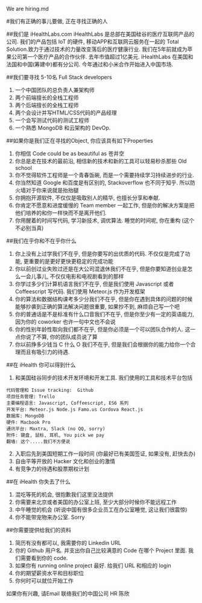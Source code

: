 We are hiring.md

#我们有正确的事儿要做, 正在寻找正确的人

##我们是 iHealthLabs.com
iHealthLabs 是总部在美国硅谷的医疗互联网产品的公司. 我们的产品包括 IoT 的硬件, 移动APP和互联网云服务在一起的 Total Solution.致力于通过技术的力量改变落后的医疗健康行业. 我们在5年前就成为苹果公司第一个医疗产品的合作伙伴. 去年市值超过1亿美元. iHealthLabs 在美国和法国和中国(筹建中)都有分公司. 今年通过和小米合作开始进入中国市场.

##我们要寻找 5-10名 Full Stack developers

1. 一个中国团队的总负责人兼架构师
2. 两个前端擅长的全栈工程师
3. 两个后端擅长的全栈工程师
4. 两个会设计并写HTML/CSS代码的产品经理
5. 一个会写测试代码的测试工程师
6. 一个熟悉 MongoDB 和云架构的 DevOp.



##如果你是我们正在寻找的Object, 你应该具有如下Properties

1. 你相信 Code could be as beautiful as 苍井空
2. 你总是走在技术的最前沿, 相信新的技术和新的工具可以轻易秒杀那些 Old school
3. 你不觉得软件工程师是一个青春饭碗, 而是一个需要持续学习持续进步的行业. 
4. 你当然知道 Google 和百度是有区别的, Stackoverflow 也不同于知乎. 所以防火墙对于你来说就是抬抬腿
5. 你拥抱开源软件, 不仅仅是吸取别人的精华, 也擅长分享和奉献. 
6. 你肯定不愿意和进度缓慢的 Team member 一起工作, 但是你的解决方案是把他们培养的和你一样快而不是离开他们.
7. 你用醒着的时间写代码, 学习新技术, 调优算法. 睡觉的时间呢, 你在重构 (这个不必别当真)

##我们在乎你和不在乎你什么

1. 你上没有上过学我们不在乎, 但是你要写的出优质的代码. 不仅仅是完成了功能, 更重要的是更好更快更稳定的完成功能
2. 你以前创过业失败过还是在大公司混退休我们不在乎, 但是你要知道创业是怎么一会儿事儿, 不仅仅电影和电视剧看到的那样
3. 你学过多少们计算机语言我们不在乎, 但是我们使用 Javascript 或者 Coffeescript 写代码. 我们使用 Meteor.js 作为开发框架
4. 你的算法和数据结构课考多少分我们不在乎, 但是你在遇到具体的问题的时候能够抄袭到正确的算法解决问题很重要, 如果抄不到, 麻烦自己写一个吧
5. 你的普通话是不是标准有什么口音我们不在乎, 但是你至少有一定的英语能力, 因为你的 coworker 也许一句中文也不会说
6. 你的性别年龄性取向我们都不在乎, 但是你必须是一个可以团队合作的人. 这一点你说了不算, 你的团队成员说了算
7. 你以前挣多少钱当 C 什么 O 我们不在乎, 但是我们会根据你的能力给你一个合理而且有吸引力的待遇.

##在 iHealth 你可以得到什么

1. 和美国硅谷同步的技术开发环境和开发工具. 我们使用的工具和技术平台包括
```
代码管理和 Issue tracking:  Github
项目任务管理: Trello
主要编程语言: Javascript, Coffeescript, ES6 系列
开发平台: Meteor.js Node.js Famo.us Cordova React.js 
数据库: MongoDB
硬件: Macbook Pro
通讯平台: Maxtra, Slack (no QQ, sorry)
附件: 键盘, 鼠标, 耳机, You pick we pay
翻墙: 这个.....我们不方便说
```
2. 入职后先到美国短期工作一段时间 (你最好已有美国签证, 如果没有, 赶快去办)
3. 自由平等开放的 Hacker 文化和创业的激情
4. 有竞争力的待遇和股票期权计划

##在 iHealth 你失去了什么

1. 混吃等死的机会, 很抱歉我们这里没法提供
2. 你需要来北京或者美国的办公室上班, 至少大部分时候你不能远程工作
3. 中午睡觉的机会 (听说中国有很多企业员工在办公室睡觉, 这让我们很震惊)
4. 你不能带宠物来办公室. Sorry

##你需要提供给我们的资料

1. 简历有没有都可以, 我需要你的 Linkedin URL
2. 你的 Github 用户名. 并支出你自己比较满意的 Code 在哪个 Project 里面. 我们需要看到你的 code. 
3. 如果你有 running online project 最好. 给我们 URL 和相应的 login
4. 你的期望薪资水平和目标职位
5. 你何时可以就位开始工作

如果你有兴趣, 请Email 联络我们的中国公司 HR  陈欣


